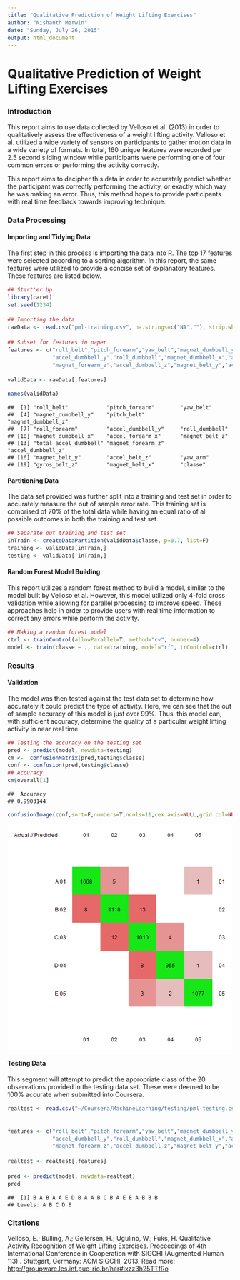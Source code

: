 ```yaml
---
title: "Qualitative Prediction of Weight Lifting Exercises"
author: "Nishanth Merwin"
date: "Sunday, July 26, 2015"
output: html_document
---
```

# Qualitative Prediction of Weight Lifting Exercises
### Introduction

This report aims to use data collected by Velloso et al. (2013) in order to qualitatively assess the effectiveness of a weight lifting activity. Velloso et al. utilized a wide variety of sensors on participants to gather motion data in a wide variety of formats. In total, 160 unique features were recorded per 2.5 second sliding window while participants were performing one of four common errors or performing the activity correctly.

This report aims to decipher this data in order to accurately predict whether the participant was correctly performing the activity, or exactly which way he was making an error. Thus, this method hopes to provide participants with real time feedback towards improving technique.


### Data Processing

#### Importing and Tidying Data

The first step in this process is importing the data into R. The top 17 features were selected according to a sorting algorithm. In this report, the same features were utilized to provide a concise set of explanatory features. These features are listed below.

```r
## Start'er Up
library(caret)
set.seed(1234)

## Importing the data
rawData <- read.csv("pml-training.csv", na.strings=c("NA",""), strip.white=T)

## Subset for features in paper
features <- c("roll_belt","pitch_forearm","yaw_belt","magnet_dumbbell_y","pitch_belt","magnet_dumbbell_z","roll_forearm",
              "accel_dumbbell_y","roll_dumbbell","magnet_dumbbell_x","accel_forearm_x","magnet_belt_z","total_accel_dumbbell",
              "magnet_forearm_z","accel_dumbbell_z","magnet_belt_y","accel_belt_z","yaw_arm","gyros_belt_z","magnet_belt_x","classe")   

validData <- rawData[,features]
```

```r
names(validData)
```

```
##  [1] "roll_belt"            "pitch_forearm"        "yaw_belt"            
##  [4] "magnet_dumbbell_y"    "pitch_belt"           "magnet_dumbbell_z"   
##  [7] "roll_forearm"         "accel_dumbbell_y"     "roll_dumbbell"       
## [10] "magnet_dumbbell_x"    "accel_forearm_x"      "magnet_belt_z"       
## [13] "total_accel_dumbbell" "magnet_forearm_z"     "accel_dumbbell_z"    
## [16] "magnet_belt_y"        "accel_belt_z"         "yaw_arm"             
## [19] "gyros_belt_z"         "magnet_belt_x"        "classe"
```

#### Partitioning Data

The data set provided was further split into a training and test set in order to accurately measure the out of sample error rate. This training set is comprised of 70% of the total data while having an equal ratio of all possible outcomes in both the training and test set.


```r
## Separate out training and test set
inTrain <- createDataPartition(validData$classe, p=0.7, list=F)
training <- validData[inTrain,]
testing <- validData[-inTrain,]
```

#### Random Forest Model Building

This report utilizes a random forest method to build a model, similar to the model built by Velloso et al. However, this model utilized only 4-fold cross validation while allowing for parallel processing to improve speed. These approaches help in order to provide users with real time information to correct any errors while perform the activity.


```r
## Making a random forest model
ctrl <- trainControl(allowParallel=T, method="cv", number=4)
model <- train(classe ~ ., data=training, model="rf", trControl=ctrl)
```

### Results
#### Validation
The model was then tested against the test data set to determine how accurately it could predict the type of activity. Here, we can see that the out of sample accuracy of this model is just over 99%. Thus, this model can, with sufficient accuracy, determine the quality of a particular weight lifting activity in near real time.

```r
## Testing the accuracy on the testing set
pred <- predict(model, newdata=testing)
cm <-  confusionMatrix(pred,testing$classe)
conf <- confusion(pred,testing$classe)
## Accuracy
cm$overall[1]
```

```
##  Accuracy 
## 0.9903144
```

```r
confusionImage(conf,sort=F,numbers=T,ncols=11,cex.axis=NULL,grid.col=NULL)
```

![plot of chunk unnamed-chunk-6](figure/unnamed-chunk-6-1.png) 

#### Testing Data
This segment will attempt to predict the appropriate class of the 20 observations provided in the testing data set. These were deemed to be 100% accurate when submitted into Coursera.

```r
realtest <- read.csv("~/Coursera/MachineLearning/testing/pml-testing.csv", na.strings=c("NA",""), strip.white=T)


features <- c("roll_belt","pitch_forearm","yaw_belt","magnet_dumbbell_y","pitch_belt","magnet_dumbbell_z","roll_forearm",
              "accel_dumbbell_y","roll_dumbbell","magnet_dumbbell_x","accel_forearm_x","magnet_belt_z","total_accel_dumbbell",
              "magnet_forearm_z","accel_dumbbell_z","magnet_belt_y","accel_belt_z","yaw_arm","gyros_belt_z","magnet_belt_x")   

realtest <- realtest[,features]

pred <- predict(model, newdata=realtest)
pred
```

```
##  [1] B A B A A E D B A A B C B A E E A B B B
## Levels: A B C D E
```


### Citations

Velloso, E.; Bulling, A.; Gellersen, H.; Ugulino, W.; Fuks, H. Qualitative Activity Recognition of Weight Lifting Exercises. Proceedings of 4th International Conference in Cooperation with SIGCHI (Augmented Human '13) . Stuttgart, Germany: ACM SIGCHI, 2013.
Read more: http://groupware.les.inf.puc-rio.br/har#ixzz3h25TTfRo

